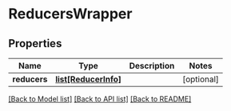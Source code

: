# ReducersWrapper

## Properties
Name | Type | Description | Notes
------------ | ------------- | ------------- | -------------
**reducers** | [**list[ReducerInfo]**](ReducerInfo.md) |  | [optional] 

[[Back to Model list]](../README.md#documentation-for-models) [[Back to API list]](../README.md#documentation-for-api-endpoints) [[Back to README]](../README.md)


